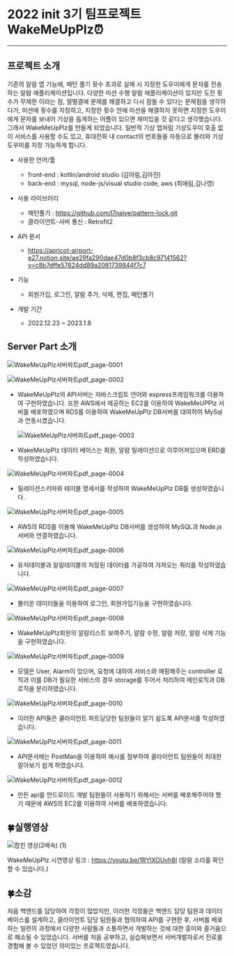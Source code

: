 # 2022 init 3기 팀프로젝트 WakeMeUpPlz⏰

-----------------

## 프로젝트 소개 ##

기존의 알람 앱 기능에, 패턴 풀기 횟수 초과로 실패 시 지정한 도우미에게 문자를 전송하는 알람 애플리케이션입니다. 
다양한 미션 수행 알람 애플리케이션이 있지만 도전 횟수가 무제한 이라는 점, 얼떨결에 문제를 해결하고 다시 잠들 수 있다는 문제점을 생각하다가, 미션에 횟수를 지정하고, 지정한 횟수 안에 미션을 해결하지 못하면 지정한 도우미에게 문자를 보내어 기상을 돕게하는 어플이 있으면 재미있을 것 같다고 생각했습니다.
그래서 WakeMeUpPlz를 만들게 되었습니다. 일반적 기상 앱처럼 기상도우미 호출 없이 서비스를 사용할 수도 있고, 휴대전화 내 contact의 번호들을 자동으로 불러와 기상 도우미를 지정 가능하게 합니다.

* 사용한 언어/툴 

  * front-end : kotlin/android studio (김아림,김아진)
  * back-end : mysql, node-js/visual studio code, aws (최애림,김나영)

* 사용 라이브러리 

  * 패턴풀기 : https://github.com/l7naive/pattern-lock.git
  * 클라이언트-서버 통신 : Retrofit2

* API 문서

  * https://apricot-airport-e27.notion.site/ae29fa290dae47d0b8f3cb8c97141562?v=c8b7dffe57824dd89a2081739844f7c7

* 기능 

  * 회원가입, 로그인, 알람 추가, 삭제, 편집, 패턴풀기

* 개발 기간 

  * 2022.12.23 ~ 2023.1.8

  

## Server Part 소개 ##

  ![WakeMeUpPlz서버파트pdf_page-0001](https://user-images.githubusercontent.com/80438964/212251840-641e3eb0-d5d0-46b6-8c15-94db6e265eb7.jpg)

![WakeMeUpPlz서버파트pdf_page-0002](https://user-images.githubusercontent.com/80438964/212251854-3dbb9aa8-c793-4f4b-9f1c-15b41535fb05.jpg)

- WakeMeUpPlz의 API서버는 자바스크립트 언어와 express프레임워크를 이용하여 구현하였습니다.
  또한 AWS에서 제공하는 EC2를 이용하여 WakeMeUPPlz 서버를 배포하였으며 RDS를 이용하여 WakeMeUpPlz DB서버를 대여하여 MySql과 연동시켰습니다.

  

  ![WakeMeUpPlz서버파트pdf_page-0003](https://user-images.githubusercontent.com/80438964/212251862-33810545-4147-4393-8ff8-1623c7249474.jpg)

- WakeMeUpPlz 데이터 베이스는 회원, 알람 릴레이션으로 이루어져있으며 ERD를 작성하였습니다.

  

![WakeMeUpPlz서버파트pdf_page-0004](https://user-images.githubusercontent.com/80438964/212251864-11394e0c-ea8f-460b-9ce0-5ae6196c153a.jpg)

- 릴레이션스키마와 테이블 명세서를 작성하여 WakeMeUpPlz DB를 생성하였습니다.

  

![WakeMeUpPlz서버파트pdf_page-0005](https://user-images.githubusercontent.com/80438964/212251866-9ecf9a6d-b0fd-42a5-aa3b-4dc9636127a0.jpg)

- AWS의 RDS를 이용해 WakeMeUpPlz DB서버를 생성하여 MySQL과 Node.js서버와 연결하였습니다.

  

![WakeMeUpPlz서버파트pdf_page-0006](https://user-images.githubusercontent.com/80438964/212251872-4e82281e-53e3-4764-a40a-36d067482470.jpg)

- 유저테이블과 알람테이블의 저장된 데이터를 가공하여 가져오는 쿼리를 작성하였습니다.

  

![WakeMeUpPlz서버파트pdf_page-0007](https://user-images.githubusercontent.com/80438964/212251875-a71d8260-c2cd-418b-ab30-d6502db32972.jpg)

- 불러온 데이터들을 이용하여 로그인, 회원가입기능을 구현하였습니다.

  

![WakeMeUpPlz서버파트pdf_page-0008](https://user-images.githubusercontent.com/80438964/212251878-54e8a0ac-6d32-4f7a-837a-654580f417dc.jpg)

- WakeMeUpPlz회원의 알람리스트 보여주기, 알람 수정, 알람 저장, 알람 삭제 기능을 구현하였습니다.

  

![WakeMeUpPlz서버파트pdf_page-0009](https://user-images.githubusercontent.com/80438964/212251879-491f7fef-0bd1-4321-b0b8-d79a647da758.jpg)

- 모델은 User, Alarm이 있으며, 요청에 대하여 서비스와 매핑해주는 controller 로직과
  이를 DB가 필요한 서비스의 경우 storage를 두어서 처리하여 메인로직과 DB로직을 분리하였습니다.

  

![WakeMeUpPlz서버파트pdf_page-0010](https://user-images.githubusercontent.com/80438964/212251882-7f05cdd9-58b7-4c02-8e29-8d9b56f845b8.jpg)

- 이러한 API들은 클라이언트 파트담당한 팀원들이 알기 쉽도록 API문서를 작성하였습니다. 

  

![WakeMeUpPlz서버파트pdf_page-0011](https://user-images.githubusercontent.com/80438964/212251883-79a80cf5-211c-4293-8ec4-9a78da45db82.jpg)

- API문서에는 PostMan을 이용하여 예시를 첨부하여 클라이언트 팀원들이 최대한 알아보기 쉽게 하였습니다.

  

![WakeMeUpPlz서버파트pdf_page-0012](https://user-images.githubusercontent.com/80438964/212251884-e8e3f3a5-7702-48b9-bbab-92da4d18af37.jpg)

- 만든 api를 안드로이드 개발 팀원들이 사용하기 위해서는 서버를 배포해주어야 했기 때문에 AWS의 EC2를 이용하여 서버를 배포하였습니다.



## 🍀실행영상 

![합친 영상(2배속) (1)](https://user-images.githubusercontent.com/80438964/212256763-0e586119-57e6-49aa-ab53-9c791e9383fd.gif)



WakeMeUpPlz 시연영상 링크 : https://youtu.be/1RYlXOUvh8I (알람 소리를 확인할 수 있습니다.)

## 🍀소감

처음 백엔드를 담당하여 걱정이 많았지만, 이러한 걱정들은 백엔드 담당 팀원과 데이터베이스를 설계하고, 클라이언트 담당 팀원들과 협의하여 API를 구현한 후, 서버를 배포하는 일련의 과정에서 다양한 사람들과 소통하면서 개발하는 것에 대한 흥미와 즐거움으로 해소될 수 있었습니다. 서버를 처음 공부하고, 실습해보면서 서버개발자로서 진로를 경험해 볼 수 있었던 의미있는 프로젝트였습니다.
